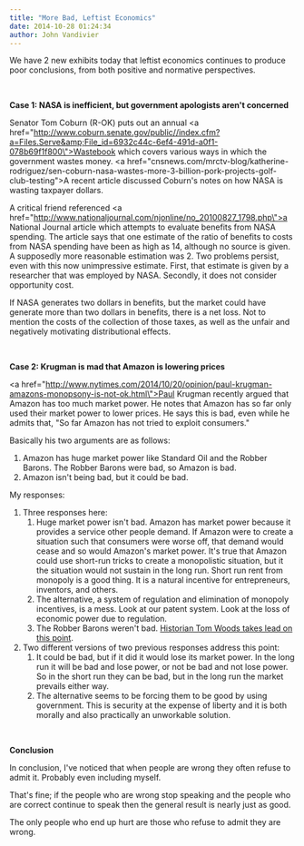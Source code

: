 ```yaml
---
title: "More Bad, Leftist Economics"
date: 2014-10-28 01:24:34
author: John Vandivier
---
```




We have 2 new exhibits today that leftist economics continues to produce poor conclusions, from both positive and normative perspectives.

&nbsp;

<strong>Case 1: NASA is inefficient, but government apologists aren't concerned</strong>

Senator Tom Coburn (R-OK) puts out an annual <a href=\"http://www.coburn.senate.gov/public//index.cfm?a=Files.Serve&amp;File_id=6932c44c-6ef4-491d-a0f1-078b69f1f800\">Wastebook</a> which covers various ways in which the government wastes money. <a href=\"cnsnews.com/mrctv-blog/katherine-rodriguez/sen-coburn-nasa-wastes-more-3-billion-pork-projects-golf-club-testing\">A recent article</a> discussed Coburn's notes on how NASA is wasting taxpayer dollars.

A critical friend referenced <a href=\"http://www.nationaljournal.com/njonline/no_20100827_1798.php\">a National Journal article</a> which attempts to evaluate benefits from NASA spending. The article says that one estimate of the ratio of benefits to costs from NASA spending have been as high as 14, although no source is given. A supposedly more reasonable estimation was 2. Two problems persist, even with this now unimpressive estimate. First, that estimate is given by a researcher that was employed by NASA. Secondly, it does not consider opportunity cost.

If NASA generates two dollars in benefits, but the market could have generate more than two dollars in benefits, there is a net loss. Not to mention the costs of the collection of those taxes, as well as the unfair and negatively motivating distributional effects.

&nbsp;

<strong>Case 2: Krugman is mad that Amazon is lowering prices</strong>

<a href=\"http://www.nytimes.com/2014/10/20/opinion/paul-krugman-amazons-monopsony-is-not-ok.html\">Paul Krugman recently argued</a> that Amazon has too much market power. He notes that Amazon has so far only used their market power to lower prices. He says this is bad, even while he admits that, \"So far Amazon has not tried to exploit consumers.\"

Basically his two arguments are as follows:
<ol>
	<li>Amazon has huge market power like Standard Oil and the Robber Barons. The Robber Barons were bad, so Amazon is bad.</li>
	<li>Amazon isn't being bad, but it could be bad.</li>
</ol>
My responses:
<ol>
	<li>Three responses here:
<ol>
	<li>Huge market power isn't bad. Amazon has market power because it provides a service other people demand. If Amazon were to create a situation such that consumers were worse off, that demand would cease and so would Amazon's market power. It's true that Amazon could use short-run tricks to create a monopolistic situation, but it the situation would not sustain in the long run. Short run rent from monopoly is a good thing. It is a natural incentive for entrepreneurs, inventors, and others.</li>
	<li>The alternative, a system of regulation and elimination of monopoly incentives, is a mess. Look at our patent system. Look at the loss of economic power due to regulation.</li>
	<li>The Robber Barons weren't bad. <a href=\"https://www.youtube.com/watch?v=-VA9VZeox3g\">Historian Tom Woods takes lead on this point</a>.</li>
</ol>
</li>
	<li>Two different versions of two previous responses address this point:
<ol>
	<li>It could be bad, but if it did it would lose its market power. In the long run it will be bad and lose power, or not be bad and not lose power. So in the short run they can be bad, but in the long run the market prevails either way.</li>
	<li>The alternative seems to be forcing them to be good by using government. This is security at the expense of liberty and it is both morally and also practically an unworkable solution.</li>
</ol>
</li>
</ol>
&nbsp;

<strong>Conclusion</strong>

In conclusion, I've noticed that when people are wrong they often refuse to admit it. Probably even including myself.

That's fine; if the people who are wrong stop speaking and the people who are correct continue to speak then the general result is nearly just as good.

The only people who end up hurt are those who refuse to admit they are wrong.